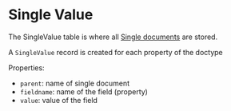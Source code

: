 # Single Value

The SingleValue table is where all [Single documents](/frappejs/docs/models/singles.md) are stored.

A `SingleValue` record is created for each property of the doctype

Properties:

- `parent`: name of single document
- `fieldname`: name of the field (property)
- `value`: value of the field

